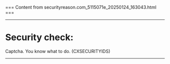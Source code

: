 === Content from securityreason.com_5115071e_20250124_163043.html ===


---

# Security check:

Captcha. You know what to do. (CXSECURITYIDS)

---


